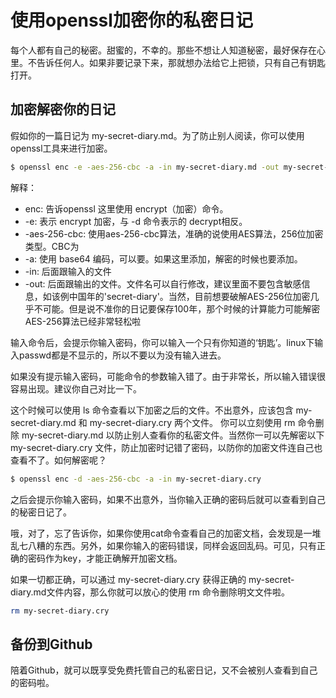 # 使用openssl加密你的私密日记

每个人都有自己的秘密。甜蜜的，不幸的。那些不想让人知道秘密，最好保存在心里。不告诉任何人。如果非要记录下来，那就想办法给它上把锁，只有自己有钥匙打开。

## 加密解密你的日记

假如你的一篇日记为 my-secret-diary.md。为了防止别人阅读，你可以使用openssl工具来进行加密。

```bash
$ openssl enc -e -aes-256-cbc -a -in my-secret-diary.md -out my-secret-diary.cry
```
解释：

- enc: 告诉openssl 这里使用 encrypt（加密）命令。
- -e: 表示 encrypt 加密，与 -d 命令表示的 decrypt相反。
- -aes-256-cbc: 使用aes-256-cbc算法，准确的说使用AES算法，256位加密类型。CBC为
- -a: 使用 base64 编码，可以要。如果这里添加，解密的时候也要添加。
- -in: 后面跟输入的文件
- -out: 后面跟输出的文件。文件名可以自行修改，建议里面不要包含敏感信息，如该例中国年的'secret-diary'。当然，目前想要破解AES-256位加密几乎不可能。但是说不准你的日记要保存100年，那个时候的计算能力可能解密AES-256算法已经非常轻松啦

输入命令后，会提示你输入密码，你可以输入一个只有你知道的‘钥匙’。linux下输入passwd都是不显示的，所以不要以为没有输入进去。

如果没有提示输入密码，可能命令的参数输入错了。由于非常长，所以输入错误很容易出现。建议你自己对比一下。

这个时候可以使用 ls 命令查看以下加密之后的文件。不出意外，应该包含 my-secret-diary.md 和 my-secret-diary.cry 两个文件。 你可以立刻使用 rm 命令删除 my-secret-diary.md 以防止别人查看你的私密文件。当然你一可以先解密以下 my-secret-diary.cry 文件，防止加密时记错了密码，以防你的加密文件连自己也查看不了。如何解密呢？

```bash
$ openssl enc -d -aes-256-cbc -a -in my-secret-diary.cry
```
之后会提示你输入密码，如果不出意外，当你输入正确的密码后就可以查看到自己的秘密日记了。

哦，对了，忘了告诉你，如果你使用cat命令查看自己的加密文档，会发现是一堆乱七八糟的东西。另外，如果你输入的密码错误，同样会返回乱码。可见，只有正确的密码作为key，才能正确解开加密文档。

如果一切都正确，可以通过 my-secret-diary.cry 获得正确的 my-secret-diary.md文件内容，那么你就可以放心的使用 rm 命令删除明文文件啦。

```bash
rm my-secret-diary.cry
```

## 备份到Github

陪着Github，就可以既享受免费托管自己的私密日记，又不会被别人查看到自己的密码啦。

